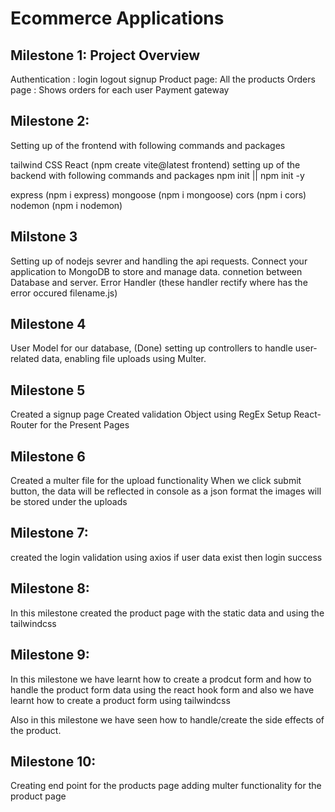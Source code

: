 # Ecommerce Applications

## Milestone 1: Project Overview
Authentication : login logout signup
Product page: All the products
Orders page : Shows orders for each user
Payment gateway

## Milestone 2:
Setting up of the frontend with following commands and packages

tailwind CSS
React (npm create vite@latest frontend)
setting up of the backend with following commands and packages npm init || npm init -y

express (npm i express)
mongoose (npm i mongoose)
cors (npm i cors)
nodemon (npm i nodemon)

## Milstone 3
Setting up of nodejs sevrer and handling the api requests.
Connect your application to MongoDB to store and manage data.
connetion between Database and server.
Error Handler (these handler rectify where has the error occured filename.js)

## Milestone 4
User Model for our database, (Done)
setting up controllers to handle user-related data,
enabling file uploads using Multer.

## Milestone 5
Created a signup page
Created validation Object using RegEx
Setup React-Router for the Present Pages

## Milestone 6
Created a multer file for the upload functionality
When we click submit button, the data will be reflected in console as a json format
the images will be stored under the uploads 


## Milestone 7:

created the login validation using axios
if user data exist then login success

## Milestone 8:

In this milestone created the product page with the static data and using the tailwindcss


## Milestone 9:
In this milestone we have learnt how to create a prodcut form and how to handle the product form data using the react hook form and also we have learnt how to create a product form using tailwindcss

Also in this milestone we have seen how to handle/create the side effects of the product.

## Milestone 10:
Creating end point for the products page
adding multer functionality for the product page
